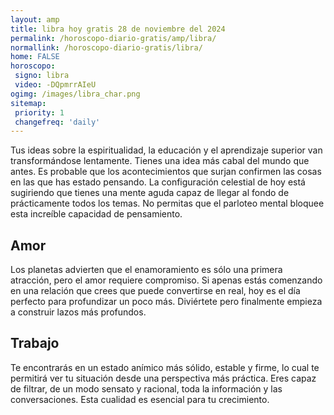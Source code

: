 ```yaml
---
layout: amp
title: libra hoy gratis 28 de noviembre del 2024 
permalink: /horoscopo-diario-gratis/amp/libra/
normallink: /horoscopo-diario-gratis/libra/
home: FALSE
horoscopo:
 signo: libra
 video: -DQpmrrAIeU
ogimg: /images/libra_char.png
sitemap:
 priority: 1
 changefreq: 'daily'
---
```



Tus ideas sobre la espiritualidad, la educación y el aprendizaje superior van transformándose lentamente. Tienes una idea más cabal del mundo que antes. Es probable que los acontecimientos que surjan confirmen las cosas en las que has estado pensando. La configuración celestial de hoy está sugiriendo que tienes una mente aguda capaz de llegar al fondo de prácticamente todos los temas. No permitas que el parloteo mental bloquee esta increíble capacidad de pensamiento.

## Amor

Los planetas advierten que el enamoramiento es sólo una primera atracción, pero el amor requiere compromiso. Si apenas estás comenzando en una relación que crees que puede convertirse en real, hoy es el día perfecto para profundizar un poco más. Diviértete pero finalmente empieza a construir lazos más profundos.

## Trabajo

Te encontrarás en un estado anímico más sólido, estable y firme, lo cual te permitirá ver tu situación desde una perspectiva más práctica. Eres capaz de filtrar, de un modo sensato y racional, toda la información y las conversaciones. Esta cualidad es esencial para tu crecimiento.
